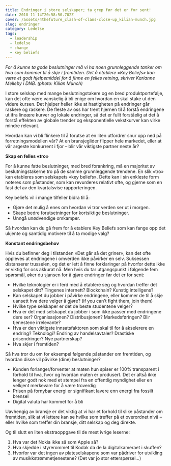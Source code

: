 ```yaml
---
title: Endringer i store selskaper; ta grep før det er for sent!
date: 2018-11-14T20:58:50.702Z
cover: /assets/4thefuture_clash-of-clans-close-up_kilian-munch.jpg
slug: endringer
category: Ledelse
tags:
  - leadership
  - ledelse
  - change
  - key beliefs
---
```

_For å kunne ta gode beslutninger må vi ha noen grunnleggende tanker om hva som kommer til å skje i fremtiden. Det å etablere «Key Beliefs» kan være et godt hjelpemiddel for å finne en felles retning, skriver Karianne Melleby i DNB. (photo: Kilian Munch)_

I store selskap med mange beslutningstakere og en bred produktportefølje, kan det ofte være vanskelig å bli enige om hvordan en skal stake ut den videre kursen. Det hjelper heller ikke at hastigheten på endringer går raskere og raskere. De fleste av oss har trent hjernen til å forstå endringene ut ifra lineære kurver og lokale endringer, så det er fullt forståelig at det å forstå effekten av globale trender og eksponentielle vekstkurver kan virke mindre relevant.

Hvordan kan vi bli flinkere til å forutse at en liten utfordrer snur opp ned på forretningsmodellen vår? At en bransjeglider flipper hele markedet, eller at vår argeste konkurrent i fjor – blir vår viktigste partner neste år?

**Skap en felles «tro»**

For å kunne fatte beslutninger, med bred forankring, må en majoritet av beslutningstakerne tro på de samme grunnleggende trendene. En slik «tro» kan etableres som selskapets «key beliefs». Dette kan i sin enkleste form noteres som påstander, som kan revurderes relativt ofte, og gjerne som en fast del av den kvartalsvise rapporteringen.   

Key beliefs vil i mange tilfeller bidra til å:

* Gjøre det mulig å enes om hvordan vi tror verden ser ut i morgen.
* Skape bedre forutsetninger for kortsiktige beslutninger.
* Unngå unødvendige omkamper.

Så hvordan kan du gå frem for å etablere Key Beliefs som kan fange opp det ukjente og samtidig motivere til å ta modige valg?



**Konstant endringsbehov**

Hvis du befinner deg i tilstanden «Det går så det griner», kan det ofte oppleves at endringene i omverden ikke påvirker en selv. Suksessen distanserer trusselen, og det er lett å finne forklaringer på hvorfor dette ikke er viktig for oss akkurat nå. Men hvis du tar utgangspunkt i følgende fem spørsmål, øker du sjansen for å gjøre endringer før det er for sent:

* Hvilke teknologier er i ferd med å etablere seg og hvordan treffer det selskapet ditt? Tingenes internett? Blockchain? Kunstig intelligens?
* Kan selskapet du jobber i påvirke endringene, eller kommer de til å skje uansett hva dere velger å gjøre? (if you can’t fight them, join them)
* Hvilke type selskaper er det de beste studentene velger?
* Hva er det med selskapet du jobber i som ikke passer med endringene dere ser? Organisasjonen? Distribusjonen? Markedsføringen? Blir tjenestene irrelevante?
* Hva er den viktigste innsatsfaktoren som skal til for å akselerere en endring? Teknologi? Endring av handelsavtaler? Drastiske prisendringer? Nye partnerskap?
* Hva skjer i fremtiden?

Så hva tror du om for eksempel følgende påstander om fremtiden, og hvordan disse vil påvirke (dine) beslutninger?

* Kunden forlanger/forventer at maten hun spiser er 100% transparent i forhold til hva, hvor og hvordan maten er produsert. Det er altså ikke lenger godt nok med et stempel fra en offentlig myndighet eller en velkjent merkevare for å være troverdig
* Prisen på fornybar energi er signifikant lavere enn energi fra fossilt brensel
* Digital valuta har kommet for å bli

Uavhengig av bransje er det viktig at vi har et forhold til slike påstander om fremtiden, slik at vi lettere kan se hvilke som treffer på et overordnet nivå – eller hvilke som treffer din bransje, ditt selskap og deg direkte.



Og til slutt en liten ekstraoppgave til de mest ivrige leserne:

1. Hva var det Nokia ikke så som Apple så?
2. Hva skjedde i styrerommet til Kodak da de la digitalkameraet i skuffen?
3. Hvorfor var det ingen av plateselskapene som var pådriver for utvikling av musikkstrømmetjenestene? (Det var jo stor etterspørsel…)
